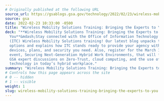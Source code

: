 ```yaml
---
# Originally published at the following URL
source_url: https://gsablogs.gsa.gov/technology/2022/02/23/wireless-mobility-solutions-training-bringing-the-experts-to-you/
source: gsa
date: 2022-02-23 10:33:00 -0500
title: "Wireless Mobility Solutions Training: Bringing the Experts to You"
deck: "**Wireless Mobility Solutions Training: Bringing the Experts to
  You**&mdash;Stay connected with the Office of Information Technology Category
  (ITC) Wireless Mobility Solutions training! Our latest blog unpacks training
  options and explains how ITC stands ready to provide your agency with the
  devices, plans, and security you need. Also, register for the March 16 virtual
  event, Securing Next-Generation Hybrid Work Environments, that will feature
  GSA expert discussions on Zero-Trust, cloud computing, and the use of emerging
  technology in today’s hybrid workplace."
summary: "Wireless Mobility Solutions Training: Bringing the Experts to You"
# Controls how this page appears across the site
# 0 -- hidden
# 1 -- visible
weight: 1
slug: wireless-mobility-solutions-training-bringing-the-experts-to-you
---
```

